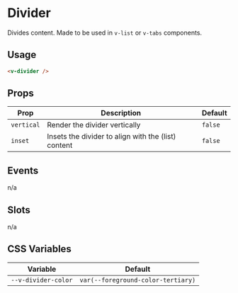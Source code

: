 # Divider

Divides content. Made to be used in `v-list` or `v-tabs` components.

## Usage

```html
<v-divider />
```

## Props
| Prop       | Description                                         | Default |
|------------|-----------------------------------------------------|---------|
| `vertical` | Render the divider vertically                       | `false` |
| `inset`    | Insets the divider to align with the (list) content | `false` |

## Events
n/a

## Slots
n/a

## CSS Variables
| Variable            | Default                             |
|---------------------|-------------------------------------|
| `--v-divider-color` | `var(--foreground-color-tertiary)` |
